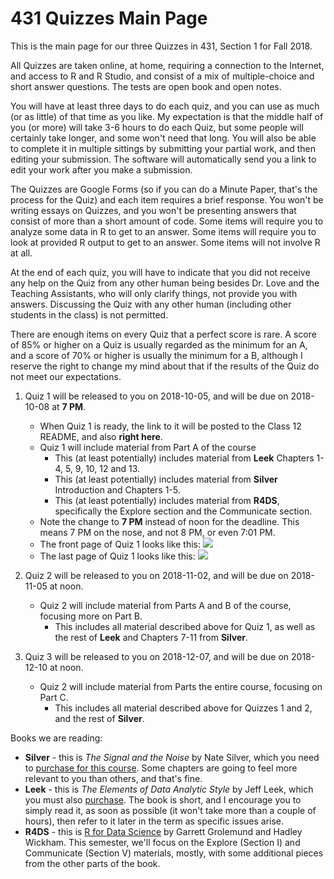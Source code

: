 # 431 Quizzes Main Page

This is the main page for our three Quizzes in 431, Section 1 for Fall 2018. 

All Quizzes are taken online, at home, requiring a connection to the Internet, and access to R and R Studio, and consist of a mix of multiple-choice and short answer questions. The tests are open book and open notes.

You will have at least three days to do each quiz, and you can use as much (or as little) of that time as you like. My expectation is that the middle half of you (or more) will take 3-6 hours to do each Quiz, but some people will certainly take longer, and some won't need that long. You will also be able to complete it in multiple sittings by submitting your partial work, and then editing your submission. The software will automatically send you a link to edit your work after you make a submission.

The Quizzes are Google Forms (so if you can do a Minute Paper, that's the process for the Quiz) and each item requires a brief response. You won't be writing essays on Quizzes, and you won't be presenting answers that consist of more than a short amount of code. Some items will require you to analyze some data in R to get to an answer. Some items will require you to look at provided R output to get to an answer. Some items will not involve R at all. 

At the end of each quiz, you will have to indicate that you did not receive any help on the Quiz from any other human being besides Dr. Love and the Teaching Assistants, who will only clarify things, not provide you with answers. Discussing the Quiz with any other human (including other students in the class) is not permitted.

There are enough items on every Quiz that a perfect score is rare. A score of 85% or higher on a Quiz is usually regarded as the minimum for an A, and a score of 70% or higher is usually the minimum for a B, although I reserve the right to change my mind about that if the results of the Quiz do not meet our expectations.

1. Quiz 1 will be released to you on 2018-10-05, and will be due on 2018-10-08 at **7 PM**.
    - When Quiz 1 is ready, the link to it will be posted to the Class 12 README, and also **right here**.
    - Quiz 1 will include material from Part A of the course
        - This (at least potentially) includes material from **Leek** Chapters 1-4, 5, 9, 10, 12 and 13.
        - This (at least potentially) includes material from **Silver** Introduction and Chapters 1-5.
        - This (at least potentially) includes material from **R4DS**, specifically the Explore section and the Communicate section.
    - Note the change to **7 PM** instead of noon for the deadline. This means 7 PM on the nose, and not 8 PM, or even 7:01 PM.
    - The front page of Quiz 1 looks like this:
![](https://github.com/THOMASELOVE/431-2018/blob/master/slides/class11/quiz1_frontpage.png)
    - The last page of Quiz 1 looks like this:
![](https://github.com/THOMASELOVE/431-2018/blob/master/slides/class11/quiz1_lastpage.png)

2. Quiz 2 will be released to you on 2018-11-02, and will be due on 2018-11-05 at noon.
    - Quiz 2 will include material from Parts A and B of the course, focusing more on Part B.
        - This includes all material described above for Quiz 1, as well as the rest of **Leek** and Chapters 7-11 from **Silver**.

3. Quiz 3 will be released to you on 2018-12-07, and will be due on 2018-12-10 at noon.
    - Quiz 2 will include material from Parts the entire course, focusing on Part C.
        - This includes all material described above for Quizzes 1 and 2, and the rest of **Silver**.

Books we are reading: 

- **Silver** - this is *The Signal and the Noise* by Nate Silver, which you need to [purchase for this course](https://thomaselove.github.io/2018-431-syllabus/index.html#what-do-i-need-to-buy). Some chapters are going to feel more relevant to you than others, and that's fine.
- **Leek** - this is *The Elements of Data Analytic Style* by Jeff Leek, which you must also [purchase](https://thomaselove.github.io/2018-431-syllabus/index.html#what-do-i-need-to-buy). The book is short, and I encourage you to simply read it, as soon as possible (it won't take more than a couple of hours), then refer to it later in the term as specific issues arise.
- **R4DS** - this is [R for Data Science](http://r4ds.had.co.nz/) by Garrett Grolemund and Hadley Wickham. This semester, we'll focus on the Explore (Section I) and Communicate (Section V) materials, mostly, with some additional pieces from the other parts of the book.
